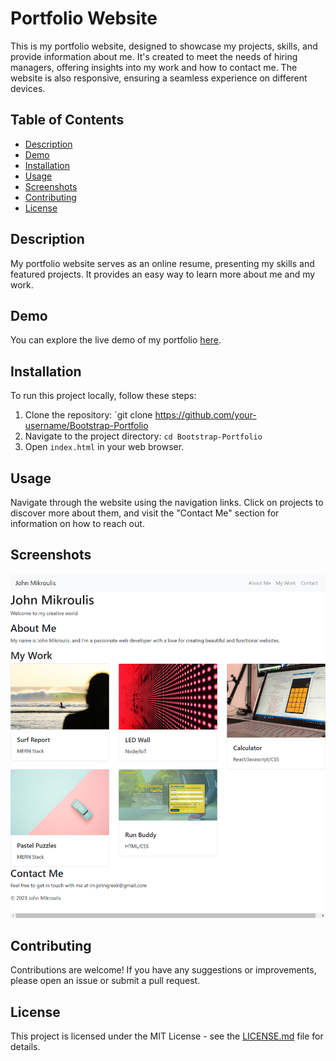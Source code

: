 # Portfolio Website

This is my portfolio website, designed to showcase my projects, skills, and provide information about me. It's created to meet the needs of hiring managers, offering insights into my work and how to contact me. The website is also responsive, ensuring a seamless experience on different devices.

## Table of Contents

- [Description](#description)
- [Demo](#demo)
- [Installation](#installation)
- [Usage](#usage)
- [Screenshots](#screenshots)
- [Contributing](#contributing)
- [License](#license)

## Description

My portfolio website serves as an online resume, presenting my skills and featured projects. It provides an easy way to learn more about me and my work.

## Demo

You can explore the live demo of my portfolio [here](https://johngreek23.github.io/Bootstrap-Portfolio/).

## Installation

To run this project locally, follow these steps:

1. Clone the repository: `git clone https://github.com/your-username/Bootstrap-Portfolio
2. Navigate to the project directory: `cd Bootstrap-Portfolio`
3. Open `index.html` in your web browser.

## Usage

Navigate through the website using the navigation links. Click on projects to discover more about them, and visit the "Contact Me" section for information on how to reach out.

## Screenshots

![portfolio demo](./images/myportfolio.jpg)

## Contributing

Contributions are welcome! If you have any suggestions or improvements, please open an issue or submit a pull request.

## License

This project is licensed under the MIT License - see the [LICENSE.md](LICENSE.md) file for details.
